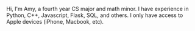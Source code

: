 Hi, I'm Amy, a fourth year CS major and math minor. I have experience in Python, C++, Javascript, Flask, SQL, and others. I only have access to Apple devices (iPhone, Macbook, etc).
